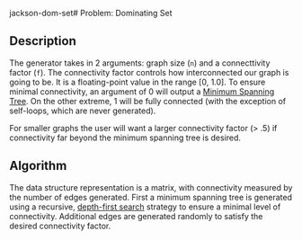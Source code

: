 jackson-dom-set# Problem: Dominating Set

## Description
The generator takes in 2 arguments: graph size (`n`) and a connecttivity factor (`f`). The connectivity factor controls how interconnected our graph is going to be. It is a floating-point value in the range
[0, 1.0]. To ensure minimal connectivity, an argument of 0 will output a [Minimum Spanning Tree](https://en.wikipedia.org/wiki/Minimum_spanning_tree). On the other extreme, 1 will be fully connected (with the exception of self-loops, which are never generated).

For smaller graphs the user will want a larger connectivity factor (> .5) if connectivity far beyond the minimum spanning tree is desired.

## Algorithm
The data structure representation is a matrix, with connectivity measured by the number of edges generated. First a minimum spanning tree is generated using a recursive, [depth-first search](https://en.wikipedia.org/wiki/Depth-first_search) strategy to ensure a minimal level of connectivity. Additional edges are generated randomly to satisfy the desired connectivity factor.
